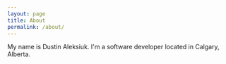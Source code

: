 ```yaml
---
layout: page
title: About
permalink: /about/
---
```


My name is Dustin Aleksiuk. I'm a software developer located in Calgary, Alberta.